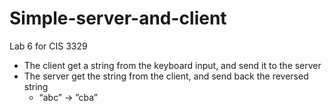 # Simple-server-and-client
Lab  6 for CIS 3329  

- The client get a string from the keyboard input, and send it to the 
server
- The server get the string from the client, and send back the reversed string 
  * “abc” -> ”cba”
